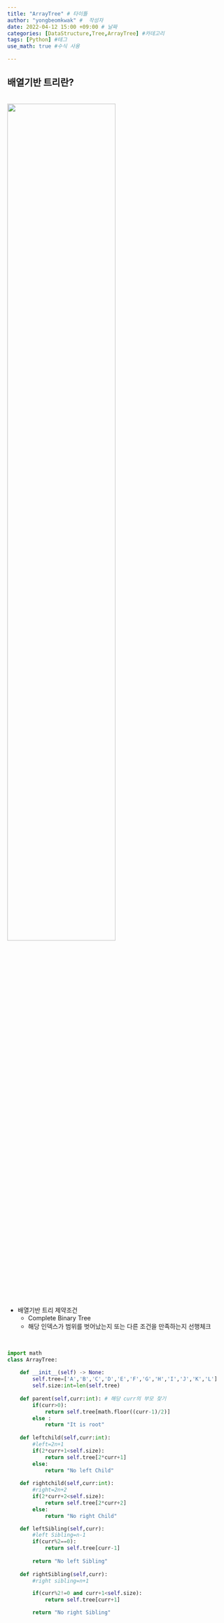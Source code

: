 ```yaml
---
title: "ArrayTree" # 타이틀 
author: "yongbeomkwak" #  작성자 
date: 2022-04-12 15:00 +09:00 # 날짜  
categories: [DataStructure,Tree,ArrayTree] #카데고리 
tags: [Python] #테그 
use_math: true #수식 사용

---
```


## 배열기반 트리란?

<br>

<img src="https://user-images.githubusercontent.com/48616183/162893123-68339544-1b36-41c3-852c-ebcabcc9daac.png" height="70%" width="70%">


-   배열기반 트리 제약조건
    - Complete Binary Tree
    - 해당 인덱스가 범위를 벗어났는지 또는 다른 조건을 만족하는지 선행체크


<br>


~~~ python
import math
class ArrayTree:
    
    def __init__(self) -> None:
        self.tree=['A','B','C','D','E','F','G','H','I','J','K','L']
        self.size:int=len(self.tree)
    
    def parent(self,curr:int): # 해당 curr의 부모 찾기
        if(curr>0):
            return self.tree[math.floor((curr-1)/2)]
        else : 
            return "It is root"
    
    def leftchild(self,curr:int):
        #left=2n+1
        if(2*curr+1<self.size):
            return self.tree[2*curr+1]
        else:
            return "No left Child"
    
    def rightchild(self,curr:int):
        #right=2n+2
        if(2*curr+2<self.size):
            return self.tree[2*curr+2]
        else:
            return "No right Child"

    def leftSibling(self,curr):
        #left Sibling=n-1
        if(curr%2==0):
            return self.tree[curr-1]
        
        return "No left Sibling"
    
    def rightSibling(self,curr):
        #right sibling=n+1

        if(curr%2!=0 and curr+1<self.size):
            return self.tree[curr+1]

        return "No right Sibling" 

    


~~~

